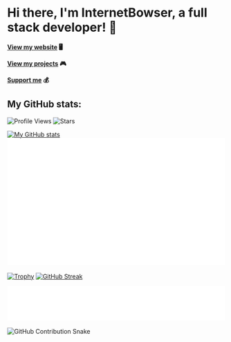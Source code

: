 # Hi there, I'm InternetBowser, a full stack developer! 🚀

**[View my website](https://www.internetbowser.com) 🖥️**

**[View my projects](https://www.internetbowser.com/projects) 🎮**

**[Support me](https://www.buymeacoffee.com/InternetBowser) 💰**

<!-- Stats -->

## My GitHub stats:

![Profile Views](https://komarev.com/ghpvc/?username=InternetBowser670&label=Profile%20views&color=0e75b6&style=flat)
![Stars](https://img.shields.io/github/stars/InternetBowser670?label=Stars&style=social)

[![My GitHub stats](https://github-readme-stats.vercel.app/api?username=InternetBowser670&theme=transparent&showicons=true)](https://github.com/anuraghazra/github-readme-stats)
![Top Langs](https://raw.githubusercontent.com/InternetBowser670/github-stats-jstrieb/master/generated/languages.svg#gh-dark-mode-only)

[![Trophy](https://github-profile-trophy.vercel.app/?username=InternetBowser670&theme=darkhub&column=4&margin-w=10)](https://github.com/ryo-ma/github-profile-trophy)
[![GitHub Streak](https://streak-stats.demolab.com?user=InternetBowser670&theme=transparent&mode=weekly)](https://git.io/streak-stats)

![GitHub Topics](./metrics.plugin.topics.icons.svg)


<picture>
  <source srcset="dist/github-contribution-grid-snake-dark.svg" media="(prefers-color-scheme: dark)">
  <source srcset="dist/github-contribution-grid-snake.svg" media="(prefers-color-scheme: light)">
  <img alt="GitHub Contribution Snake" src="dist/github-contribution-grid-snake.svg">
</picture
